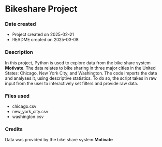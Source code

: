 # Bikeshare Project

### Date created
* Project created on 2025-02-21
* README created on 2025-03-08

### Description
In this project, Python is used to explore data from the bike share system **Motivate**. The data relates to bike sharing in three major cities in the United States: Chicago, New York City, and Washington. The code imports the data and analyses it, using descriptive statistics. To do so, the script takes in raw input from the user to  interactively set filters and provide raw data.

### Files used
* chicago.csv
* new_york_city.csv
* washington.csv
### Credits
Data was provided by the bike share system **Motivate**
